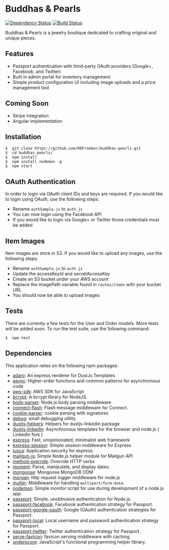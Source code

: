 # Buddhas & Pearls

[![Dependency Status](https://david-dm.org/RDFroeber/buddhas-pearls.svg)](https://david-dm.org/RDFroeber/buddhas-pearls)
[![Build Status](https://travis-ci.org/RDFroeber/buddhas-pearls.svg?branch=master)](https://travis-ci.org/RDFroeber/buddhas-pearls)

Buddhas & Pearls is a jewelry boutique dedicated to crafting original and unique pieces.

## Features

* Passport authentication with third-party OAuth providers (Google+, Facebook, and Twitter)
* Built in admin portal for inventory management
* Simple product configuration UI including image uploads and a price management tool

## Coming Soon

* Stripe integration
* Angular implementation

## Installation

```
$  git clone https://github.com/RDFroeber/buddhas-pearls.git
$  cd buddhas-pearls/
$  npm install
$  npm install nodemon -g
$  npm start
```

## OAuth Authentication

In order to login via OAuth client IDs and keys are required. If you would like to login using OAuth, use the following steps:

* Rename `authSample.js` to `auth.js`
* You can now login using the Facebook API
* If you would like to login via Google+ or Twitter those credentials must be added

## Item Images

Item images are store in S3. If you would like to upload any images, use the following steps:

* Rename `authSample.js` to `auth.js`
* Update the accessKeyId and secretAccessKey
* Create an S3 bucket under your AWS account
* Replace the imagePath variable found in `routes/items` with your bucket URL
* You should now be able to upload images

## Tests

There are currently a few tests for the User and Order models. More tests will be added soon. To run the test suite, use the following command:

```
$  npm test
```

## Dependencies

This application relies on the following npm packages:

- [adaro](https://github.com/krakenjs/adaro): An express renderer for DustJs Templates
- [async](https://github.com/caolan/async): Higher-order functions and common patterns for asynchronous code
- [aws-sdk](https://github.com/aws/aws-sdk-js): AWS SDK for JavaScript
- [bcrypt](https://github.com/ncb000gt/node.bcrypt.js): A bcrypt library for NodeJS.
- [body-parser](https://github.com/expressjs/body-parser): Node.js body parsing middleware
- [connect-flash](https://github.com/jaredhanson/connect-flash): Flash message middleware for Connect.
- [cookie-parser](https://github.com/expressjs/cookie-parser): cookie parsing with signatures
- [debug](https://github.com/visionmedia/debug): small debugging utility
- [dustjs-helpers](https://github.com/linkedin/dustjs-helpers): Helpers for dustjs-linkedin package
- [dustjs-linkedin](https://github.com/linkedin/dustjs): Asynchronous templates for the browser and node.js ( LinkedIn fork )
- [express](https://github.com/strongloop/express): Fast, unopinionated, minimalist web framework
- [express-session](https://github.com/expressjs/session): Simple session middleware for Express
- [lusca](https://github.com/krakenjs/lusca): Application security for express.
- [mailgun-js](https://github.com/1lobby/mailgun-js): Simple Node.js helper module for Mailgun API
- [method-override](https://github.com/expressjs/method-override): Override HTTP verbs
- [moment](https://github.com/moment/moment): Parse, manipulate, and display dates.
- [mongoose](https://github.com/LearnBoost/mongoose): Mongoose MongoDB ODM
- [morgan](https://github.com/expressjs/morgan): http request logger middleware for node.js
- [multer](https://github.com/expressjs/multer): Middleware for handling `multipart/form-data`.
- [nodemon](https://github.com/remy/nodemon): Simple monitor script for use during development of a node.js app.
- [passport](https://github.com/jaredhanson/passport): Simple, unobtrusive authentication for Node.js.
- [passport-facebook](https://github.com/jaredhanson/passport-facebook): Facebook authentication strategy for Passport.
- [passport-google-oauth](https://github.com/jaredhanson/passport-google-oauth): Google (OAuth) authentication strategies for Passport.
- [passport-local](https://github.com/jaredhanson/passport-local): Local username and password authentication strategy for Passport.
- [passport-twitter](https://github.com/jaredhanson/passport-twitter): Twitter authentication strategy for Passport.
- [serve-favicon](https://github.com/expressjs/serve-favicon): favicon serving middleware with caching
- [underscore](https://github.com/jashkenas/underscore): JavaScript&#39;s functional programming helper library.
